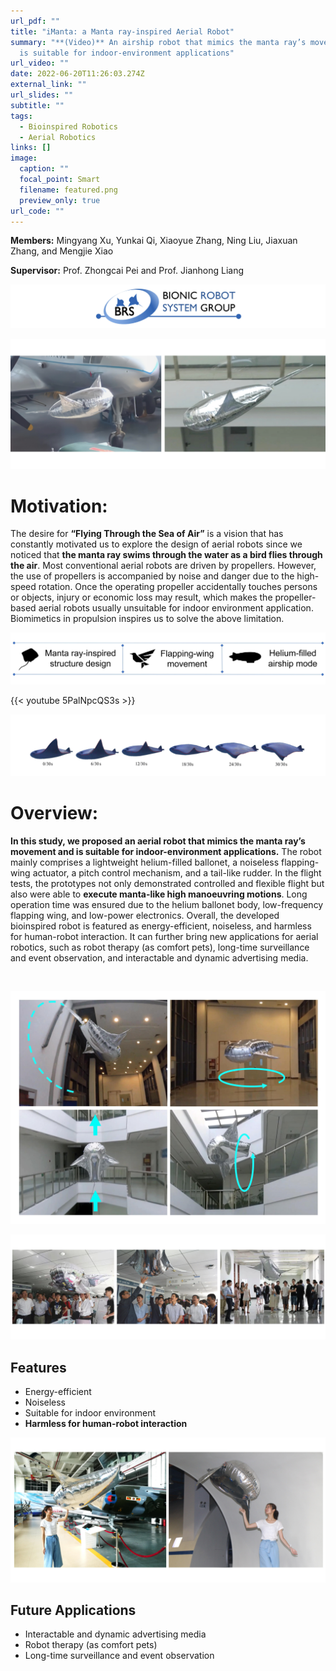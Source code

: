 ```yaml
---
url_pdf: ""
title: "iManta: a Manta ray-inspired Aerial Robot"
summary: "**(Video)** An airship robot that mimics the manta ray’s movement and
  is suitable for indoor-environment applications"
url_video: ""
date: 2022-06-20T11:26:03.274Z
external_link: ""
url_slides: ""
subtitle: ""
tags:
  - Bioinspired Robotics
  - Aerial Robotics
links: []
image:
  caption: ""
  focal_point: Smart
  filename: featured.png
  preview_only: true
url_code: ""
---
```

**Members:** Mingyang Xu, Yunkai Qi, Xiaoyue Zhang, Ning Liu, Jiaxuan Zhang, and Mengjie Xiao

**Supervisor:** Prof. Zhongcai Pei and Prof. Jianhong Liang

![](group.jpg)

![](ma0.jpg)

# Motivation:

The desire for **“Flying Through the Sea of Air”** is a vision that has constantly motivated us to explore the design of aerial robots since we noticed that **the manta ray swims through the water as a bird flies through the air**. Most conventional aerial robots are driven by propellers. However, the use of propellers is accompanied by noise and danger due to the high-speed rotation. Once the operating propeller accidentally touches persons or objects, injury or economic loss may result, which makes the propeller-based aerial robots usually unsuitable for indoor environment application. Biomimetics in propulsion inspires us to solve the above limitation. 

![](ma2_2.jpg)

{{< youtube 5PalNpcQS3s >}}

![](ma2_1.jpg "The movement of manta rays")

# Overview:

**In this study, we proposed an aerial robot that mimics the manta ray’s movement and is suitable for indoor-environment applications.** The robot mainly comprises a lightweight helium-filled ballonet, a noiseless flapping-wing actuator, a pitch control mechanism, and a tail-like rudder. In the flight tests, the prototypes not only demonstrated controlled and flexible flight but also were able to **execute manta-like high manoeuvring motions**. Long operation time was ensured due to the helium ballonet body, low-frequency flapping wing, and low-power electronics. Overall, the developed bioinspired robot is featured as energy-efficient, noiseless, and harmless for human-robot interaction. It can further bring new applications for aerial robotics, such as robot therapy (as comfort pets), long-time surveillance and event observation, and interactable and dynamic advertising media.

![]()

![](ma3.jpg "iManta performs high manoeuvring motions")

![](ma4.jpg "iManta shown in “Feng Ru Cup” Science and Technology Festival (Beijing, China)")

## Features

* Energy-efficient
* Noiseless
* Suitable for indoor environment
* **Harmless for human-robot interaction**

![](ma5.jpg "The interaction between humans and iManta")

## Future Applications

* Interactable and dynamic advertising media
* Robot therapy (as comfort pets)
* Long-time surveillance and event observation

![]()

![]()

![]()

![]()

![]()

![]()